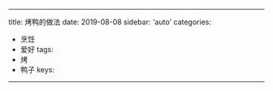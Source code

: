 ---
 title: 烤鸭的做法
 date: 2019-08-08
 sidebar: 'auto'
 categories:
  - 烹饪
  - 爱好
 tags:
  - 烤
  - 鸭子
 keys:
 ---
